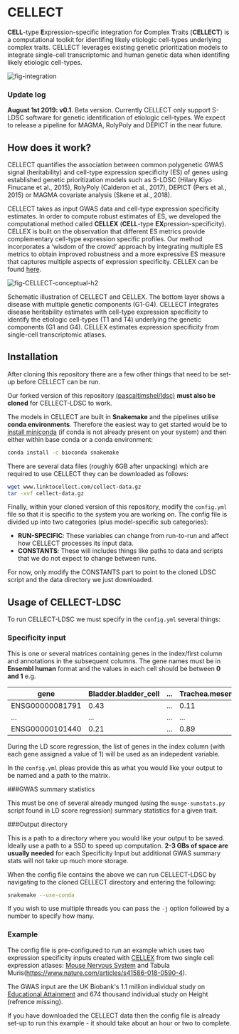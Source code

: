# CELLECT

**CELL**-type **E**xpression-specific integration for **C**omplex **T**raits (**CELLECT**) is a computational toolkit for  identifing likely etiologic cell-types underlying complex traits. CELLECT leverages existing genetic prioritization models to integrate single-cell transcriptomic and human genetic data when identifing likely etiologic cell-types. 

![fig-integration](https://user-images.githubusercontent.com/5487016/62281981-0cb33d00-b44f-11e9-8c0b-24aaa2b7d286.png)


### Update log 

**August 1st 2019: v0.1**. Beta version. Currently CELLECT only support S-LDSC software for genetic identification of etiologic cell-types. We expect to release a pipeline for MAGMA, RolyPoly and DEPICT in the near future. 

## How does it work?

CELLECT quantifies the association between common polygenetic GWAS signal (heritability) and cell-type expression specificity (ES) of genes using established genetic prioritization models such as S-LDSC (Hilary Kiyo Finucane et al., 2015), RolyPoly (Calderon et al., 2017), DEPICT (Pers et al., 2015) or MAGMA covariate analysis (Skene et al., 2018).

CELLECT takes as input GWAS data and cell-type expression specificity estimates. In order to compute robust estimates of ES, we developed the computational method called **CELLEX** (**CELL**-type **EX**pression-specificity). CELLEX is built on the observation that different ES metrics provide complementary cell-type expression specific profiles. Our method incorporates a ‘wisdom of the crowd’ approach by integrating multiple ES metrics to obtain improved robustness and a more expressive ES measure that captures multiple aspects of expression specificity.  CELLEX can be found [here](https://github.com/perslab/CELLEX).

![fig-CELLECT-conceptual-h2](https://user-images.githubusercontent.com/5487016/62367093-e3ff7600-b528-11e9-8879-8f69005fbea5.png)

Schematic illustration of CELLECT and CELLEX. The bottom layer shows a disease with multiple genetic components (G1-G4). CELLECT integrates disease heritability estimates with cell-type expression specificity to identify the etiologic cell-types (T1 and T4) underlying the genetic components (G1 and G4). CELLEX estimates expression specificity from single-cell transcriptomic atlases.


## Installation

After cloning this repository there are a few other things that need to be set-up before CELLECT can be run.


Our forked version of this repository [(pascaltimshel/ldsc)](https://github.com/pascaltimshel/ldsc) **must also be cloned** for CELLECT-LDSC to work.

The models in CELLECT are built in **Snakemake** and the pipelines utilise **conda environments**. Therefore the easiest way to get started would be to [install miniconda](https://conda.io/projects/conda/en/latest/user-guide/install/index.html) (if conda is not already present on your system) and then either within base conda or a conda environment:
```bash
conda install -c bioconda snakemake
```

There are several data files (roughly 6GB after unpacking) which are required to use CELLECT they can be downloaded as follows:
```bash
wget www.linktocellect.com/cellect-data.gz
tar -xvf cellect-data.gz
```

Finally, within your cloned version of this repository, modify the `config.yml` file so that it is specific to the system you are working on. The config file is divided up into two categories (plus model-specific sub categories):

* **RUN-SPECIFIC**: These variables can change from run-to-run and affect how CELLECT processes its input data.
* **CONSTANTS**: These will includes things like paths to data and scripts that we do not expect to change between runs.

For now, only modify the CONSTANTS part to point to the cloned LDSC script and the data directory we just downloaded.

## Usage of CELLECT-LDSC

To run CELLECT-LDSC we must specify in the `config.yml` several things:

### Specificity input

This is one or several matrices containing genes in the index/first column and annotations in the subsequent columns. The gene names must be in **Ensembl human** format and the values in each cell should be between **0 and 1** e.g.

| gene 			  | Bladder.bladder_cell  | ... | Trachea.mesenchymal_cell |
|-----------------|-----------------------|-----|--------------------------|
| ENSG00000081791 | 0.43                  | ... | 0.11                     |
| ...             | ...                   | ... | ...                      |
| ENSG00000101440 | 0.21                  | ... | 0.89                     |

During the LD score regression, the list of genes in the index column (with each gene assigned a value of 1) will be used as an indepedent variable.

In the `config.yml` pleas provide this as what you would like your output to be named and a path to the matrix.

###GWAS summary statistics

This must be one of several already munged (using the `munge-sumstats.py` script found in LD score regression) summary statistics for a given trait.

###Output directory

This is a path to a directory where you would like your output to be saved. Ideally use a path to a SSD to speed up computation. **2-3 GBs of space are usually needed** for each Specificity Input but additional GWAS summary stats will not take up much more storage.



When the config file contains the above we can run CELLECT-LDSC by navigating to the cloned CELLECT directory and entering the following:

```bash
snakemake --use-conda
```
If you wish to use multiple threads you can pass the `-j` option followed by a number to specify how many.

### Example

The config file is pre-configured to run an example which uses two expression specificity inputs created with [CELLEX](https://github.com/perslab/CELLEX) from two single cell expression atlases: [Mouse Nervous System](https://www.sciencedirect.com/science/article/pii/S009286741830789X) and Tabula Muris(https://www.nature.com/articles/s41586-018-0590-4).

The GWAS input are the UK Biobank's 1.1 million individual study on [Educational Attainment](https://www.nature.com/articles/s41588-018-0147-3) and 674 thousand individual study on Height (refrence missing).

If you have downloaded the CELLECT data then the config file is already set-up to run this example - it should take about an hour or two to complete.
